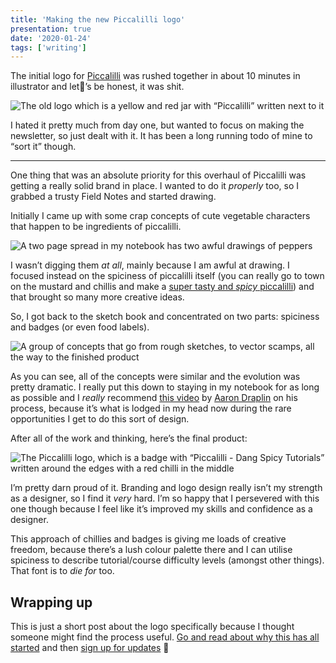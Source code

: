 ```yaml
---
title: 'Making the new Piccalilli logo'
presentation: true
date: '2020-01-24'
tags: ['writing']
---
```


The initial logo for [Piccalilli](https://piccalil.li/) was rushed together in about 10 minutes in illustrator and let’s be honest, it was shit.

![The old logo which is a yellow and red jar with “Piccalilli” written next to it](https://hankchizljaw.imgix.net/piccalilli-old.jpg?auto=format&q=60)

I hated it pretty much from day one, but wanted to focus on making the newsletter, so just dealt with it. It has been a long running todo of mine to “sort it” though.

---

One thing that was an absolute priority for this overhaul of Piccalilli was getting a really solid brand in place. I wanted to do it _properly_ too, so I grabbed a trusty Field Notes and started drawing.

Initially I came up with some crap concepts of cute vegetable characters that happen to be ingredients of piccalilli.

![A two page spread in my notebook has two awful drawings of peppers](https://hankchizljaw.imgix.net/pepper-pals.jpeg?auto=format&q=60)

I wasn’t digging them _at all_, mainly because I am awful at drawing. I focused instead on the spiciness of piccalilli itself (you can really go to town on the mustard and chillis and make a [super tasty and _spicy_ piccalilli](https://www.waitrose.com/home/recipes/recipe_directory/h/hot-spicy-piccalilli.html)) and that brought so many more creative ideas.

So, I got back to the sketch book and concentrated on two parts: spiciness and badges (or even food labels).

![A group of concepts that go from rough sketches, to vector scamps, all the way to the finished product](https://hankchizljaw.imgix.net/piccalilli-progress.jpg?auto=format&q=60)

As you can see, all of the concepts were similar and the evolution was pretty dramatic. I really put this down to staying in my notebook for as long as possible and I _really_ recommend [this video](https://www.youtube.com/watch?v=zOPA0NaeTBk) by [Aaron Draplin](http://draplin.com/) on his process, because it’s what is lodged in my head now during the rare opportunities I get to do this sort of design.

After all of the work and thinking, here’s the final product:

![The Piccalilli logo, which is a badge with “Piccalilli - Dang Spicy Tutorials” written around the edges with a red chilli in the middle](https://hankchizljaw.imgix.net/piccalilli-wide.jpg?auto=format&q=60 'I say final product but I still can’t decide if it should be est. 2020 or 2019')

I’m pretty darn proud of it. Branding and logo design really isn’t my strength as a designer, so I find it _very_ hard. I’m so happy that I persevered with this one though because I feel like it’s improved my skills and confidence as a designer.

This approach of chillies and badges is giving me loads of creative freedom, because there’s a lush colour palette there and I can utilise spiciness to describe tutorial/course difficulty levels (amongst other things). That font is to _die for_ too.

## Wrapping up

This is just a short post about the logo specifically because I thought someone might find the process useful. [Go and read about why this has all started](https://hankchizljaw.com/wrote/piccalilli:-the-future/) and then [sign up for updates](https://piccalil.li/) 🚀
